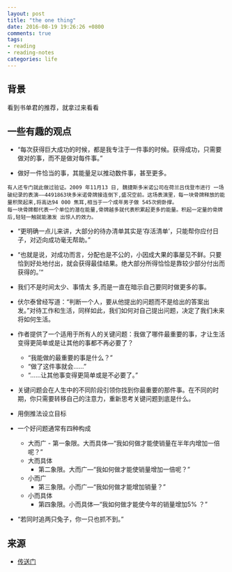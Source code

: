 ```yaml
---
layout: post
title: "the one thing"
date: 2016-08-19 19:26:26 +0800
comments: true
tags:
- reading
- reading-notes
categories: life
---
```


## 背景
看到书单君的推荐，就拿过来看看

## 一些有趣的观点
- “每次获得巨大成功的时候，都是我专注于一件事的时候。获得成功，只需要做对的事，而不是做对每件事。”

- 做好一件恰当的事，其能量足以推动数件事，甚至更多。
```
有人还专门就此做过验证。2009 年11月13 日, 魏捷斯多米诺公司在荷兰吕伐登市进行 一场破纪录的表演——4491863块多米诺骨牌接连倒下,盛况空前。这场表演里，每一块骨牌释放的能量积聚起来,将高达94 000 焦耳,相当于一个成年男子做 545次俯卧撑。
每一块骨牌都代表一个单位的潜在能量,骨牌越多就代表积累起更多的能量。积起一定量的骨牌后,轻轻一触就能激发 出惊人的效力。
```

- “更明确一点儿来讲，大部分的待办清单其实是‘存活清单’，只能帮你应付日子，对迈向成功毫无帮助。”

<!-- more -->

-  “也就是说，对成功而言，分配也是不公的，小因成大果的事屡见不鲜。只要恰到好处地付出，就会获得最佳结果。绝大部分所得恰恰是靠较少部分付出而获得的。’“

- 我们不是时间太少、事情太 多,而是一直在暗示自己要同时做更多的事。

- 伏尔泰曾经写道：“判断一个人，要从他提出的问题而不是给出的答案出发。”对待工作和生活，同样如此，我们如何对自己提出问题，决定了我们未来将如何生活。

- 作者提供了一个适用于所有人的关键问题：我做了哪件最重要的事，才让生活变得更简单或是让其他的事都不再必要了？
     - “我能做的最重要的事是什么？”
     - “做了这件事就会……”
     - “……让其他事变得更简单或是不必要了。”

- 关键问题会在人生中的不同阶段引领你找到你最重要的那件事。在不同的时期，你只需要转移自己的注意力，重新思考关键问题到底是什么。

- 用倒推法设立目标

- 一个好问题通常有四种构成
     - 大而广
           - 第一象限。大而具体—“我如何做才能使销量在半年内增加一倍呢？”
     - 大而具体
          - 第二象限。大而广—“我如何做才能使销量增加一倍呢？”
     - 小而广
          - 第三象限。小而广—“我如何做才能增加销量？”
     - 小而具体
          - 第四象限。小而具体—“我如何做才能使今年的销量增加5% ？”

- “若同时追两只兔子，你一只也抓不到。”

## 来源
- [传送门][1]

[1]: http://mp.weixin.qq.com/s?__biz=MzA5NTU0NzY2Mg==&mid=400626215&idx=1&sn=f873d42478cfce90c2a42187bf3225cc&scene=0#wechat_redirect
